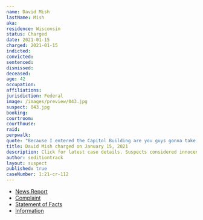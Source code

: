 ```yaml
---
name: David Mish
lastName: Mish
aka:
residence: Wisconsin
status: Charged
date: 2021-01-15
charged: 2021-01-15
indicted:
convicted: 
sentenced: 
dismissed: 
deceased:
age: 42
occupation:
affiliations:
jurisdiction: Federal
image: /images/preview/043.jpg
suspect: 043.jpg
booking:
courtroom:
courthouse:
raid:
perpwalk:
quote: "Because I entered the Capitol Building are you guys gonna take me to jail?"
title: David Mish charged on January 15, 2021
description: Click for latest case details. Suspects considered innocent until proven guilty.
author: seditiontrack
layout: suspect
published: true
caseNumber: 1:21-cr-112
---
```

- [News Report](https://www.jsonline.com/story/news/local/2021/01/15/david-charles-mish-west-allis-wisconsin-charged-capitol-riot/4186655001/gs)
- [Complaint](https://www.justice.gov/opa/page/file/1355491/download)
- [Statement of Facts](https://www.justice.gov/opa/page/file/1355496/download)
- [Information](https://www.justice.gov/usao-dc/case-multi-defendant/file/1371641/download)
